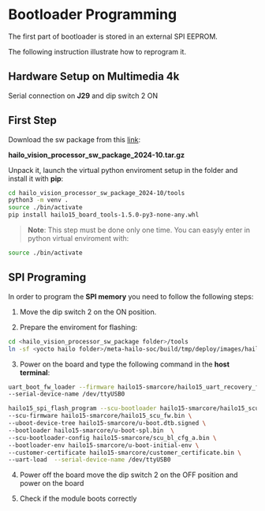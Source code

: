 
# Bootloader Programming

The first part of bootloader is stored in an external SPI EEPROM.

The following instruction illustrate how to reprogram it.


## Hardware Setup on Multimedia 4k

Serial connection on **J29** and dip switch 2 ON

## First Step

Download the sw package from this [link](https://hailo.ai/developer-zone/software-downloads/):

**hailo_vision_processor_sw_package_2024-10.tar.gz**

Unpack it, launch the virtual python enviroment setup in the folder and install it with **pip**:

```bash
cd hailo_vision_processor_sw_package_2024-10/tools
python3 -m venv .
source ./bin/activate
pip install hailo15_board_tools-1.5.0-py3-none-any.whl
```

>**Note**: This step must be done only one time. You can easyly enter in python virtual enviroment with:

```bash
source ./bin/activate
```

## SPI Programing

In order to program the **SPI memory** you  need to follow the following steps:

1. Move the dip switch 2 on the ON position.

2. Prepare the enviroment for flashing:

```bash
cd <hailo_vision_processor_sw_package folder>/tools
ln -sf <yocto hailo folder>/meta-hailo-soc/build/tmp/deploy/images/hailo15-smarcore .
```

3. Power on the board and type the following command in the **host terminal**:

````bash
uart_boot_fw_loader --firmware hailo15-smarcore/hailo15_uart_recovery_fw.bin  \
--serial-device-name /dev/ttyUSB0

hailo15_spi_flash_program --scu-bootloader hailo15-smarcore/hailo15_scu_bl.bin \
--scu-firmware hailo15-smarcore/hailo15_scu_fw.bin \
--uboot-device-tree hailo15-smarcore/u-boot.dtb.signed \
--bootloader hailo15-smarcore/u-boot-spl.bin  \
--scu-bootloader-config hailo15-smarcore/scu_bl_cfg_a.bin \
--bootloader-env hailo15-smarcore/u-boot-initial-env \
--customer-certificate hailo15-smarcore/customer_certificate.bin \
--uart-load  --serial-device-name /dev/ttyUSB0
````

4. Power off the board move the dip switch 2 on the OFF position and power on the board

5. Check if the module boots correctly
